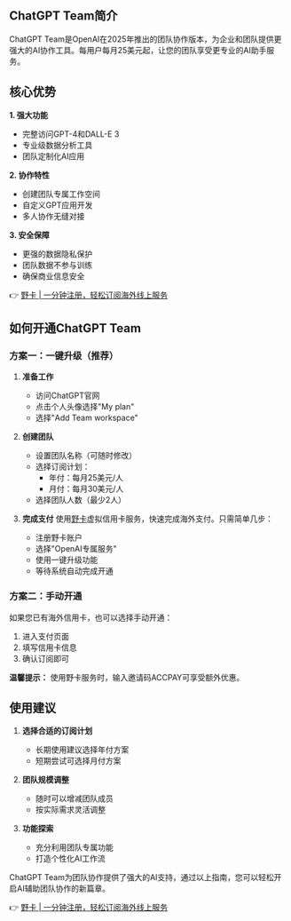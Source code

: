 ## ChatGPT Team简介

ChatGPT Team是OpenAI在2025年推出的团队协作版本，为企业和团队提供更强大的AI协作工具。每用户每月25美元起，让您的团队享受更专业的AI助手服务。

## 核心优势

**1. 强大功能**
- 完整访问GPT-4和DALL-E 3
- 专业级数据分析工具
- 团队定制化AI应用

**2. 协作特性**
- 创建团队专属工作空间
- 自定义GPT应用开发
- 多人协作无缝对接

**3. 安全保障**
- 更强的数据隐私保护
- 团队数据不参与训练
- 确保商业信息安全

👉 [野卡 | 一分钟注册，轻松订阅海外线上服务](https://bit.ly/bewildcard)

## 如何开通ChatGPT Team

### 方案一：一键升级（推荐）

1. **准备工作**
   - 访问ChatGPT官网
   - 点击个人头像选择"My plan"
   - 选择"Add Team workspace"

2. **创建团队**
   - 设置团队名称（可随时修改）
   - 选择订阅计划：
     - 年付：每月25美元/人
     - 月付：每月30美元/人
   - 选择团队人数（最少2人）

3. **完成支付**
   使用[野卡](https://bit.ly/bewildcard)虚拟信用卡服务，快速完成海外支付。只需简单几步：
   - 注册野卡账户
   - 选择"OpenAI专属服务"
   - 使用一键升级功能
   - 等待系统自动完成开通

### 方案二：手动开通

如果您已有海外信用卡，也可以选择手动开通：
1. 进入支付页面
2. 填写信用卡信息
3. 确认订阅即可

**温馨提示：** 使用野卡服务时，输入邀请码ACCPAY可享受额外优惠。

## 使用建议

1. **选择合适的订阅计划**
   - 长期使用建议选择年付方案
   - 短期尝试可选择月付方案

2. **团队规模调整**
   - 随时可以增减团队成员
   - 按实际需求灵活调整

3. **功能探索**
   - 充分利用团队专属功能
   - 打造个性化AI工作流

ChatGPT Team为团队协作提供了强大的AI支持，通过以上指南，您可以轻松开启AI辅助团队协作的新篇章。

👉 [野卡 | 一分钟注册，轻松订阅海外线上服务](https://bit.ly/bewildcard)